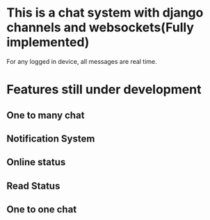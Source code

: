 # This is a chat system with django channels and websockets(Fully implemented)
For any logged in device, all messages are real time.

# Features still under development
## One to many chat
## Notification System
## Online status
## Read Status
## One to one chat
